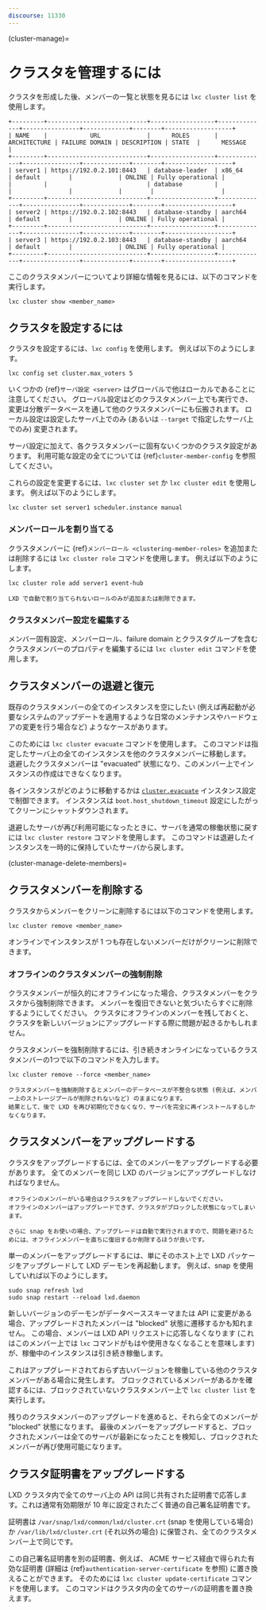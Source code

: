 ```yaml
---
discourse: 11330
---
```


(cluster-manage)=
# クラスタを管理するには

クラスタを形成した後、メンバーの一覧と状態を見るには `lxc cluster list` を使用します。

```
+---------+----------------------------+------------------+--------------+----------------+-------------+--------+-------------------+
| NAME    |            URL             |      ROLES       | ARCHITECTURE | FAILURE DOMAIN | DESCRIPTION | STATE  |      MESSAGE      |
+---------+----------------------------+------------------+--------------+----------------+-------------+--------+-------------------+
| server1 | https://192.0.2.101:8443   | database-leader  | x86_64       | default        |             | ONLINE | Fully operational |
|         |                            | database         |              |                |             |        |                   |
+---------+----------------------------+------------------+--------------+----------------+-------------+--------+-------------------+
| server2 | https://192.0.2.102:8443   | database-standby | aarch64      | default        |             | ONLINE | Fully operational |
+---------+----------------------------+------------------+--------------+----------------+-------------+--------+-------------------+
| server3 | https://192.0.2.103:8443   | database-standby | aarch64      | default        |             | ONLINE | Fully operational |
+---------+----------------------------+------------------+--------------+----------------+-------------+--------+-------------------+
```

ここのクラスタメンバーについてより詳細な情報を見るには、以下のコマンドを実行します。

    lxc cluster show <member_name>

## クラスタを設定するには

クラスタを設定するには、`lxc config` を使用します。
例えば以下のようにします。

    lxc config set cluster.max_voters 5

いくつかの {ref}`サーバ設定 <server>` はグローバルで他はローカルであることに注意してください。
グローバル設定はどのクラスタメンバー上でも実行でき、変更は分散データベースを通して他のクラスタメンバーにも伝搬されます。
ローカル設定は設定したサーバ上でのみ (あるいは `--target` で指定したサーバ上でのみ) 変更されます。

サーバ設定に加えて、各クラスタメンバーに固有ないくつかのクラスタ設定があります。
利用可能な設定の全てについては {ref}`cluster-member-config` を参照してください。

これらの設定を変更するには、`lxc cluster set` か `lxc cluster edit` を使用します。
例えば以下のようにします。

    lxc cluster set server1 scheduler.instance manual

### メンバーロールを割り当てる

クラスタメンバーに {ref}`メンバーロール <clustering-member-roles>` を追加または削除するには `lxc cluster role` コマンドを使用します。
例えば以下のようにします。

    lxc cluster role add server1 event-hub

```{note}
LXD で自動で割り当てられないロールのみが追加または削除できます。
```

### クラスタメンバー設定を編集する

メンバー固有設定、メンバーロール、failure domain とクラスタグループを含むクラスタメンバーのプロパティを編集するには `lxc cluster edit` コマンドを使用します。

## クラスタメンバーの退避と復元

既存のクラスタメンバーの全てのインスタンスを空にしたい (例えば再起動が必要なシステムのアップデートを適用するような日常のメンテナンスやハードウェアの変更を行う場合など) ようなケースがあります。

このためには `lxc cluster evacuate` コマンドを使用します。
このコマンドは指定したサーバ上の全てのインスタンスを他のクラスタメンバーに移動します。
退避したクラスタメンバーは "evacuated" 状態になり、このメンバー上でインスタンスの作成はできなくなります。

各インスタンスがどのように移動するかは [`cluster.evacuate`](instance-configuration) インスタンス設定で制御できます。
インスタンスは `boot.host_shutdown_timeout` 設定にしたがってクリーンにシャットダウンされます。

退避したサーバが再び利用可能になったときに、サーバを通常の稼働状態に戻すには `lxc cluster restore` コマンドを使用します。
このコマンドは退避したインスタンスを一時的に保持していたサーバから戻します。

(cluster-manage-delete-members)=
## クラスタメンバーを削除する

クラスタからメンバーをクリーンに削除するには以下のコマンドを使用します。

    lxc cluster remove <member_name>

オンラインでインスタンスが 1 つも存在しないメンバーだけがクリーンに削除できます。

### オフラインのクラスタメンバーの強制削除

クラスタメンバーが恒久的にオフラインになった場合、クラスタメンバーをクラスタから強制削除できます。
メンバーを復旧できないと気づいたらすぐに削除するようにしてください。
クラスタにオフラインのメンバーを残しておくと、クラスタを新しいバージョンにアップグレードする際に問題が起きるかもしれません。

クラスタメンバーを強制削除するには、引き続きオンラインになっているクラスタメンバーの1つで以下のコマンドを入力します。

    lxc cluster remove --force <member_name>

```{caution}
クラスタメンバーを強制削除するとメンバーのデータベースが不整合な状態 (例えば、メンバー上のストレージプールが削除されないなど) のままになります。
結果として、後で LXD を再び初期化できなくなり、サーバを完全に再インストールするしかなくなります。
```

## クラスタメンバーをアップグレードする

クラスタをアップグレードするには、全てのメンバーをアップグレードする必要があります。
全てのメンバーを同じ LXD のバージョンにアップグレードしなければなりません。

```{caution}
オフラインのメンバーがいる場合はクラスタをアップグレードしないでください。
オフラインのメンバーはアップグレードできず、クラスタがブロックした状態になってしまいます。

さらに snap をお使いの場合、アップグレードは自動で実行されますので、問題を避けるためには、オフラインメンバーを直ちに復旧するか削除するほうが良いです。
```

単一のメンバーをアップグレードするには、単にそのホスト上で LXD パッケージをアップグレードして LXD デーモンを再起動します。
例えば、snap を使用していれば以下のようにします。

    sudo snap refresh lxd
    sudo snap restart --reload lxd.daemon

新しいバージョンのデーモンがデータベーススキーマまたは API に変更がある場合、アップグレードされたメンバーは "blocked" 状態に遷移するかも知れません。
この場合、メンバーは LXD API リクエストに応答しなくなります (これはこのメンバー上では `lxc` コマンドがもはや使用きなくなることを意味します) が、稼働中のインスタンスは引き続き稼働します。

これはアップグレードされておらず古いバージョンを稼働している他のクラスタメンバーがある場合に発生します。
ブロックされているメンバーがあるかを確認するには、ブロックされていないクラスタメンバー上で `lxc cluster list` を実行します。

残りのクラスタメンバーのアップグレードを進めると、それら全てのメンバーが "blocked" 状態になります。
最後のメンバーをアップグレードすると、ブロックされたメンバーは全てのサーバが最新になったことを検知し、ブロックされたメンバーが再び使用可能になります。

## クラスタ証明書をアップグレードする

LXD クラスタ内で全てのサーバ上の API は同じ共有された証明書で応答します。これは通常有効期限が 10 年に設定されたごく普通の自己署名証明書です。

証明書は `/var/snap/lxd/common/lxd/cluster.crt` (snap を使用している場合) か `/var/lib/lxd/cluster.crt` (それ以外の場合) に保管され、全てのクラスタメンバー上で同じです。

この自己署名証明書を別の証明書、例えば、 ACME サービス経由で得られた有効な証明書 (詳細は {ref}`authentication-server-certificate` を参照) に置き換えることができます。
そのためには `lxc cluster update-certificate` コマンドを使用します。
このコマンドはクラスタ内の全てのサーバの証明書を置き換えます。
